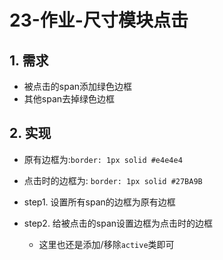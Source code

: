 # 23-作业-尺寸模块点击

## 1. 需求

- 被点击的span添加绿色边框
- 其他span去掉绿色边框

## 2. 实现

- 原有边框为:`border: 1px solid #e4e4e4`
- 点击时的边框为: `border: 1px solid #27BA9B`

- step1. 设置所有span的边框为原有边框
- step2. 给被点击的span设置边框为点击时的边框
  - 这里也还是添加/移除`active`类即可